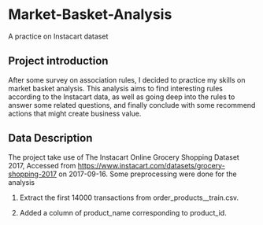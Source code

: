 # Market-Basket-Analysis
A practice on Instacart dataset

## Project introduction
After some survey on association rules, I decided to practice my skills on market basket analysis. This analysis aims to find interesting rules according to the Instacart data, as well as going deep into the rules to answer some related questions, and finally conclude with some recommend actions that might create business value.

## Data Description
The project take use of The Instacart Online Grocery Shopping Dataset 2017, Accessed from https://www.instacart.com/datasets/grocery-shopping-2017 on 2017-09-16. Some preprocessing were done for the analysis

   1. Extract the first 14000 transactions from order_products__train.csv.
    
   2. Added a column of product_name corresponding to product_id.
